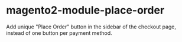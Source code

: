 # magento2-module-place-order
Add unique "Place Order" button in the sidebar of the checkout page, instead of one button per payment method.
